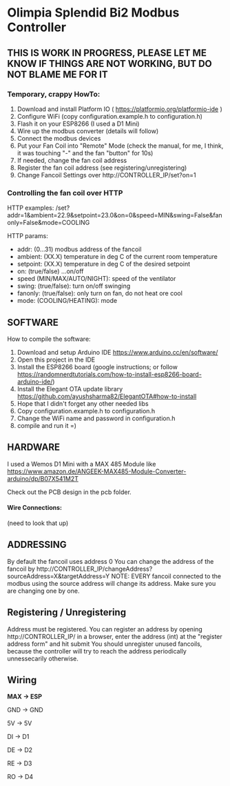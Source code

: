 # Olimpia Splendid Bi2 Modbus Controller

## THIS IS WORK IN PROGRESS, PLEASE LET ME KNOW IF THINGS ARE NOT WORKING, BUT DO NOT BLAME ME FOR IT

### Temporary, crappy HowTo:

1. Download and install Platform IO ( https://platformio.org/platformio-ide )
2. Configure WiFi (copy configuration.example.h to configuration.h)
3. Flash it on your ESP8266 (I used a D1 Mini)
4. Wire up the modbus converter (details will follow)
5. Connect the modbus devices
6. Put your Fan Coil into "Remote" Mode (check the manual, for me, I think, it was touching "-" and the fan "button" for 10s)
7. If needed, change the fan coil address
8. Register the fan coil address (see registering/unregistering)
9. Change Fancoil Settings over http://CONTROLLER_IP/set?on=1

### Controlling the fan coil over HTTP

HTTP examples:
/set?addr=1&ambient=22.9&setpoint=23.0&on=0&speed=MIN&swing=False&fanonly=False&mode=COOLING


HTTP params:
- addr: (0...31) modbus address of the fancoil
- ambient: (XX.X) temperature in deg C of the current room temperature
- setpoint: (XX.X) temperature in deg C of the desired setpoint
- on: (true/false) ...on/off
- speed (MIN/MAX/AUTO/NIGHT): speed of the ventilator
- swing: (true/false): turn on/off swinging
- fanonly: (true/false): only turn on fan, do not heat ore cool
- mode: (COOLING/HEATING): mode
## SOFTWARE

How to compile the software:

1. Download and setup Arduino IDE https://www.arduino.cc/en/software/
2. Open this project in the IDE
3. Install the ESP8266 board (google instructions; or follow https://randomnerdtutorials.com/how-to-install-esp8266-board-arduino-ide/)
4. Install the Elegant OTA update library https://github.com/ayushsharma82/ElegantOTA#how-to-install
5. Hope that I didn't forget any other needed libs
6. Copy configuration.example.h to configuration.h
7. Change the WiFi name and password in configuration.h
8. compile and run it =)

## HARDWARE

I used a Wemos D1 Mini with a MAX 485 Module like https://www.amazon.de/ANGEEK-MAX485-Module-Converter-arduino/dp/B07X541M2T

Check out the PCB design in the pcb folder.


#### Wire Connections:

(need to look that up)


## ADDRESSING

By default the fancoil uses address 0
You can change the address of the fancoil by http://CONTROLLER_IP/changeAddress?sourceAddress=X&targetAddress=Y
NOTE: EVERY fancoil connected to the modbus using the source address will change its address. Make sure you are changing one by one.

## Registering / Unregistering

Address must be registered. You can register an address by opening http://CONTROLLER_IP/ in a browser, enter the address (int) at the "register address form" and hit submit
You should unregister unused fancoils, because the controller will try to reach the address periodically unnessecarily otherwise.

## Wiring
**MAX -> ESP**

GND -> GND

5V -> 5V

DI -> D1

DE -> D2

RE -> D3

RO -> D4
